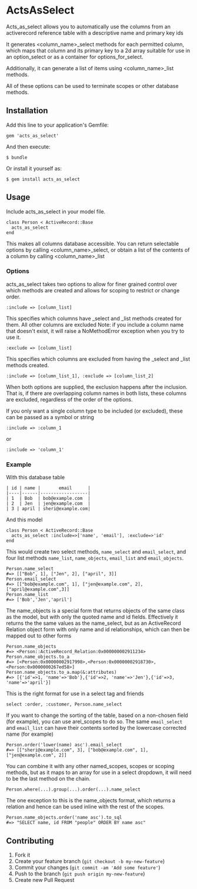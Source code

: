# ActsAsSelect

Acts_as_select allows you to automatically use the columns from an activerecord reference table with a
descriptive name and primary key ids

It generates <column_name>_select methods for each permitted column, which maps that column and its primary
key to a 2d array suitable for use in an option_select or as a container for options_for_select.

Additionally, it can generate a list of items using <column_name>_list methods.

All of these options can be used to terminate scopes or other database methods.

## Installation

Add this line to your application's Gemfile:

    gem 'acts_as_select'

And then execute:

    $ bundle

Or install it yourself as:

    $ gem install acts_as_select

## Usage
Include acts_as_select in your model file.

    class Person < ActiveRecord::Base
      acts_as_select
    end

This makes all columns database accessible. You can return selectable options by calling <column_name>_select, or
obtain a list of the contents of a column by calling <column_name>_list

### Options
acts_as_select takes two options to allow for finer grained control over which methods are created and allows for scoping to restrict or change order.

    :include => [column_list]

This specifies which columns have _select and _list methods created for them. All other columns are excluded
Note: if you include a column name that doesn't exist, it will raise a NoMethodError exception when you try to use it.

    :exclude => [column_list]

This specifies which columns are excluded from having the _select and _list methods created.

    :include => [column_list_1], :exclude => [column_list_2]

When both options are supplied, the exclusion happens after the inclusion. That is, if there are overlapping column
names in both lists, these columns are excluded, regardless of the order of the options.

If you only want a single column type to be included (or excluded), these can be passed as a symbol or string

    :include => :column_1
or

    :include => 'column_1'

### Example

With this database table

    | id | name |       email      |
    |----|------|------------------|
    | 1  | Bob  | bob@example.com  |
    | 2  | Jen  | jen@example.com  |
    | 3 | april | sheri@example.com|

And this model

    class Person < ActiveRecord::Base
      acts_as_select :include=>['name', 'email'], :exclude=>'id'
    end

This would create two select methods, `name_select` and `email_select`,
and four list methods `name_list`, `name_objects`, `email_list` and `email_objects`.

    Person.name_select
    #=> [["Bob", 1], ["Jen", 2], ["april", 3]]
    Person.email_select
    #=> [["bob@example.com", 1], ["jen@example.com", 2], ["april@example.com",3]]
    Person.name_list
    #=> ['Bob','Jen','april']
    
The name_objects is a special form that returns objects of the same class as the model, but with only the 
quoted name and id fields. Effectively it returns the the same values as the name_select, but as an ActiveRecord 
Relation object form with only name and id relationships, which can then be mapped out to other forms
    
    Person.name_objects
    #=> <Person::ActiveRecord_Relation:0x000000002911234>
    Person.name_objects.to_a
    #=> [<Person:0x00000002917998>,<Person:0x00000002918730>,<Person:0x0000000267ed58>]
    Person.name_objects.to_a.map(&:attributes)
    #=> [{'id'=>1, 'name'=>'Bob'},{'id'=>2, 'name'=>'Jen'},{'id'=>3, 'name'=>'april'}] 

This is the right format for use in a select tag and friends

    select :order, :customer, Person.name_select

If you want to change the sorting of the table, based on a non-chosen field (for example), you can use
arel_scopes to do so. The same `email_select` and `email_list` can have their contents sorted by the 
lowercase corrected name (for example)

    Person.order('lower(name) asc').email_select
    #=> [["sheri@example.com", 3], ["bob@example.com", 1], ["jen@example.com", 2]]

You can combine it with any other named_scopes, scopes or scoping methods, but as it maps to an array
for use in a select dropdown, it will need to be the last method on the chain.

    Person.where(...).group(...).order(...).name_select
    
The one exception to this is the name_objects format, which returns a relation and hence
can be used inline with the rest of the scopes.

    Person.name_objects.order('name asc').to_sql
    #=> "SELECT name, id FROM "people" ORDER BY name asc"

## Contributing

1. Fork it
2. Create your feature branch (`git checkout -b my-new-feature`)
3. Commit your changes (`git commit -am 'Add some feature'`)
4. Push to the branch (`git push origin my-new-feature`)
5. Create new Pull Request
